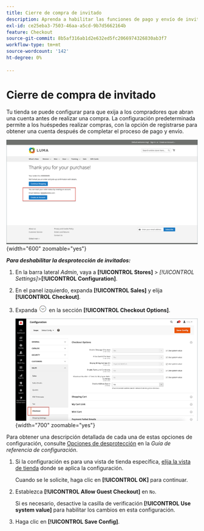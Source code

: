 ```yaml
---
title: Cierre de compra de invitado
description: Aprenda a habilitar las funciones de pago y envío de invitados en su tienda.
exl-id: ce25eba3-7503-46aa-a5cd-9b7d5662164b
feature: Checkout
source-git-commit: 8b5af316ab1d2e632ed5fc2066974326830ab3f7
workflow-type: tm+mt
source-wordcount: '142'
ht-degree: 0%

---
```


# Cierre de compra de invitado

Tu tienda se puede configurar para que exija a los compradores que abran una cuenta antes de realizar una compra. La configuración predeterminada permite a los huéspedes realizar compras, con la opción de registrarse para obtener una cuenta después de completar el proceso de pago y envío.

![La tienda Luma muestra Desproteger como invitado](./assets/storefront-checkout-as-guest.png){width="600" zoomable="yes"}

**_Para deshabilitar la desprotección de invitados:_**

1. En la barra lateral _Admin_, vaya a **[!UICONTROL Stores]** > _[!UICONTROL Settings]_>**[!UICONTROL Configuration]**.

1. En el panel izquierdo, expanda **[!UICONTROL Sales]** y elija **[!UICONTROL Checkout]**.

1. Expanda ![Selector de expansión](../assets/icon-display-expand.png) en la sección **[!UICONTROL Checkout Options]**.

   ![Opciones de cierre de compra expandidas en la página de configuración](./assets/checkout-checkout-options.png){width="700" zoomable="yes"}

Para obtener una descripción detallada de cada una de estas opciones de configuración, consulte [Opciones de desprotección](../configuration-reference/sales/checkout.md#checkout-options) en la _Guía de referencia de configuración_.

1. Si la configuración es para una vista de tienda específica, [elija la vista de tienda](../configuration-reference/scope-change.md#set-the-scope) donde se aplica la configuración.

   Cuando se le solicite, haga clic en **[!UICONTROL OK]** para continuar.

1. Establezca **[!UICONTROL Allow Guest Checkout]** en `No`.

   Si es necesario, desactive la casilla de verificación **[!UICONTROL Use system value]** para habilitar los cambios en esta configuración.

1. Haga clic en **[!UICONTROL Save Config]**.
